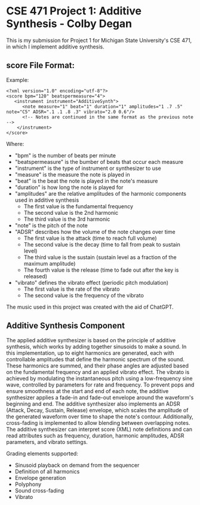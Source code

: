 # CSE 471 Project 1: Additive Synthesis - Colby Degan
This is my submission for Project 1 for Michigan State University's CSE 471, in which I implement additive synthesis.

## score File Format:
Example:
```
<?xml version="1.0" encoding="utf-8"?>
<score bpm="120" beatspermeasure="4">
   <instrument instrument="AdditiveSynth">
      <note measure="1" beat="1" duration="1" amplitudes="1 .7 .5" note="C5" ADSR=".1 .1 .8 .3" vibrato="2.0 0.6"/>
      <!-- Notes are continued in the same format as the previous note -->
    </instrument>
</score>
```

Where:
* "bpm" is the number of beats per minute
* "beatspermeasure" is the bumber of beats that occur each measure
* "instrument" is the type of instrument or synthesizer to use
* "measure" is the measure the note is played in
* "beat" is the beat the note is played in the note's measure
* "duration" is how long the note is played for
* "amplitudes" are the relative amplitudes of the harmonic components used in additive synthesis
  - The first value is the fundamental frequency
  - The second value is the 2nd harmonic
  - The third value is the 3rd harmonic
* "note" is the pitch of the note
* "ADSR" describes how the volume of the note changes over time
  - The first value is the attack (time to reach full volume)
  - The second value is the decay (time to fall from peak to sustain level)
  - The third value is the sustain (sustain level as a fraction of the maximum amplitude)
  - The fourth value is the release (time to fade out after the key is released)
* "vibrato" defines the vibrato effect (periodic pitch modulation)
  - The first value is the rate of the vibrato
  - The second value is the frequency of the vibrato

The music used in this project was created with the aid of ChatGPT.

## Additive Synthesis Component
The applied additive synthesizer is based on the principle of additive synthesis, which works by adding together sinusoids to make a sound. In this implementation, up to eight harmonics are generated, each with controllable amplitudes that define the harmonic spectrum of the sound. These harmonics are summed, and their phase angles are adjusted based on the fundamental frequency and an applied vibrato effect. The vibrato is achieved by modulating the instantaneous pitch using a low-frequency sine wave, controlled by parameters for rate and frequency. To prevent pops and ensure smoothness at the start and end of each note, the additive synthesizer applies a fade-in and fade-out envelope around the waveform's beginning and end. The additive synthesizer also implements an ADSR (Attack, Decay, Sustain, Release) envelope, which scales the amplitude of the generated waveform over time to shape the note's contour. Additionally, cross-fading is implemented to allow blending between overlapping notes. The additive synthesizer can interpret score (XML) note definitions and can read attributes such as frequency, duration, harmonic amplitudes, ADSR parameters, and vibrato settings.

Grading elements supported:
* Sinusoid playback on demand from the sequencer
* Definition of all harmonics
* Envelope generation
* Polyphony
* Sound cross-fading
* Vibrato
